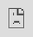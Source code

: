 # Apresentação 1

## 1. Planejamento
<center>

<iframe width="560" height="315" src="https://www.youtube.com/embed/ZACKv3VdGkg" title="YouTube video player" frameborder="0" allow="accelerometer; autoplay; clipboard-write; encrypted-media; gyroscope; picture-in-picture" allowfullscreen></iframe>

</center>

## 2. Slides

<center>
    <iframe loading="lazy" style="position: absolute; width: 100%; height: 100%; top: 0; left: 0; border: none; padding: 0;margin: 0;" 
    src="https://docs.google.com/presentation/d/1KDaWWsyzCCV8DHcz6bp0hzjnz1FQx37Nf-dIfueTpws/edit#slide=id.p" allowfullscreen="allowfullscreen" allow="fullscreen">
   </iframe>
</center>

## 3. Histórico de versão

| Versão | Data       | Descrição                       | Autor                |
| ------ | ---------- | ------------------------------- | -------------------- |
| 1.0    | 05/02/2022 | Criação do documento            | Jackes da Fonseca    |
| 1.1    | 05/02/2022 | Gravação da apresentação        | Todos os integrantes |
| 1.2    | 08/02/2022 | Adição do vídeo no documento    | Jackes da Fonseca    |
| 1.3    | 08/02/2022 | Adição dos Slides               | Jackes da Fonseca    |
